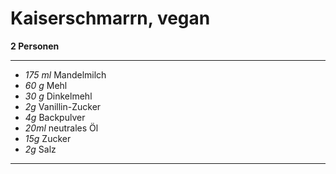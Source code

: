 # Kaiserschmarrn, vegan

**2 Personen**

---

- *175 ml* Mandelmilch
- *60 g* Mehl
- *30 g* Dinkelmehl
- *2g* Vanillin-Zucker
- *4g* Backpulver
- *20ml* neutrales Öl
- *15g* Zucker
- *2g* Salz

---